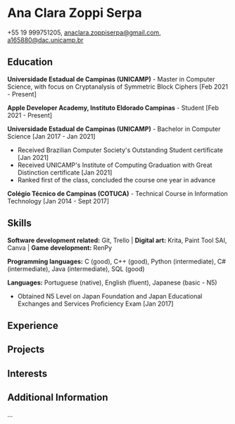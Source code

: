 # Ana Clara Zoppi Serpa
+55 19 999751205, anaclara.zoppiserpa@gmail.com, a165880@dac.unicamp.br

## Education
**Universidade Estadual de Campinas (UNICAMP)** - Master in Computer Science, with focus on Cryptanalysis of Symmetric Block Ciphers [Feb 2021 - Present]

**Apple Developer Academy, Instituto Eldorado Campinas** - Student [Feb 2021 - Present]

**Universidade Estadual de Campinas (UNICAMP)** - Bachelor in Computer Science [Jan 2017 - Jan 2021]
* Received Brazilian Computer Society's Outstanding Student certificate [Jan 2021]
* Received UNICAMP's Institute of Computing Graduation with Great Distinction certificate [Jan 2021]
* Ranked first of the class, concluded the course one year in advance

**Colégio Técnico de Campinas (COTUCA)** - Technical Course in Information Technology [Jan 2014 - Sept 2017]

## Skills
**Software development related:** Git, Trello | **Digital art:** Krita, Paint Tool SAI, Canva | **Game development:** RenPy

**Programming languages:** C (good), C++ (good), Python (intermediate), C# (intermediate), Java (intermediate), SQL (good)

**Languages:** Portuguese (native), English (fluent), Japanese (basic - N5)
* Obtained N5 Level on Japan Foundation and Japan Educational Exchanges and Services Proficiency Exam [Jan 2017]

## Experience

## Projects

## Interests

## Additional Information

...
